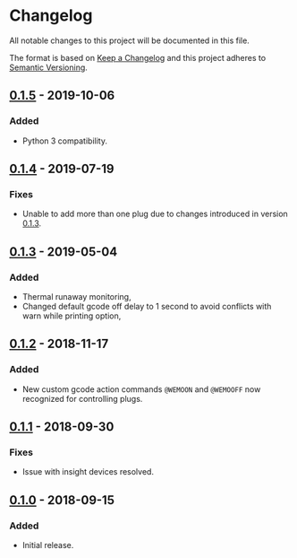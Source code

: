 # Changelog
All notable changes to this project will be documented in this file.

The format is based on [Keep a Changelog](http://keepachangelog.com/en/1.0.0/)
and this project adheres to [Semantic Versioning](http://semver.org/spec/v2.0.0.html).

## [0.1.5] - 2019-10-06
### Added
- Python 3 compatibility.

## [0.1.4] - 2019-07-19
### Fixes
- Unable to add more than one plug due to changes introduced in version [0.1.3].

## [0.1.3] - 2019-05-04
### Added
- Thermal runaway monitoring,
- Changed default gcode off delay to 1 second to avoid conflicts with warn while printing option,

## [0.1.2] - 2018-11-17
### Added
- New custom gcode action commands `@WEMOON` and `@WEMOOFF` now recognized for controlling plugs.

## [0.1.1] - 2018-09-30
### Fixes
- Issue with insight devices resolved.

## [0.1.0] - 2018-09-15
### Added
- Initial release.

[0.1.5]: https://github.com/jneilliii/OctoPrint-WemoSwitch/tree/0.1.5
[0.1.4]: https://github.com/jneilliii/OctoPrint-WemoSwitch/tree/0.1.4
[0.1.3]: https://github.com/jneilliii/OctoPrint-WemoSwitch/tree/0.1.3
[0.1.2]: https://github.com/jneilliii/OctoPrint-WemoSwitch/tree/0.1.2
[0.1.1]: https://github.com/jneilliii/OctoPrint-WemoSwitch/tree/0.1.1
[0.1.0]: https://github.com/jneilliii/OctoPrint-WemoSwitch/tree/0.1.0
